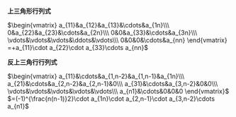 **上三角形行列式**  
  
$\begin{vmatrix}  
a_{11}&a_{12}&a_{13}&\cdots&a_{1n}\\\  
0&a_{22}&a_{23}&\cdots&a_{2n}\\\  
0&0&a_{33}&\cdots&a_{3n}\\\  
\vdots&\vdots&\vdots&\ddots&\vdots\\\  
0&0&0&\cdots&a_{nn}  
\end{vmatrix}  
=+a_{11}\cdot a_{22}\cdot a_{33}\cdots a_{nn}$  
  
**反上三角行行列式**  
  
$\begin{vmatrix}  
a_{11}&\cdots&a_{1,n-2}&a_{1,n-1}&a_{1n}\\\  
a_{21}&\cdots&a_{2,n-2}&a_{2,n-1}&0\\\  
a_{31}&\cdots&a_{3,n-2}&0&0\\\  
\vdots&\vdots&\vdots&\vdots&\vdots\\\  
a_{n1}&\cdots&0&0&0  
\end{vmatrix}$  
$=(-1)^{\frac{n(n-1)}2}\cdot a_{1n}\cdot a_{2,n-1}\cdot a_{3,n-2}\cdots a_{n1}$  
  
